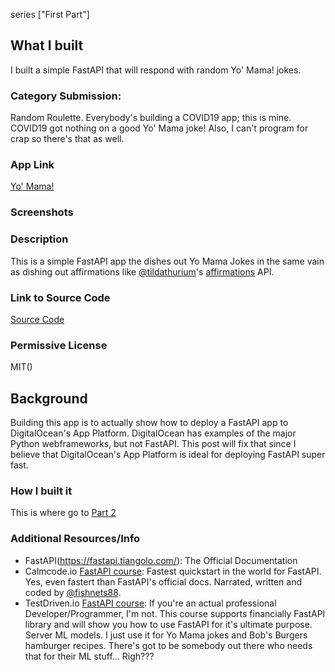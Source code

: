 series ["First Part"]

## What I built

I built a simple FastAPI that will respond with random Yo' Mama! jokes.

### Category Submission:

Random Roulette. Everybody's building a COVID19 app; this is mine. COVID19 got
nothing on a good Yo' Mama joke! Also, I can't program for crap so there's that
as well.


### App Link

[Yo' Mama!](https://fastapi-d-oapp-tjgd2.ondigitalocean.app/)


### Screenshots


### Description

This is a simple FastAPI app the dishes out Yo Mama Jokes in the same vain as dishing out affirmations like [@tildathurium](https://twitter.com/annthurium)'s [affirmations](https://www.affirmations.dev/) API.

### Link to Source Code

[Source Code](https://github.com/mrcartoonster/fastapi_DOapp)

### Permissive License

MIT()

## Background

Building this app is to actually show how to deploy a FastAPI app
to DigitalOcean's App Platform. DigitalOcean has examples of the major Python
webframeworks, but not FastAPI. This post will fix that since I believe that
DigitalOcean's App Platform is ideal for deploying FastAPI super fast.

### How I built it

This is where go to [Part 2]()

### Additional Resources/Info

* FastAPI(https://fastapi.tiangolo.com/): The Official Documentation
* Calmcode.io [FastAPI course](https://calmcode.io/fastapi/hello-world.html):
  Fastest quickstart in the world for FastAPI. Yes, even fastert than FastAPI's
official docs. Narrated, written and coded by
[@fishnets88](https://twitter.com/fishnets88).
* TestDriven.io [FastAPI course](https://testdriven.io/courses/tdd-fastapi/?utm_source=mrcartoonster): If you're an actual professional Developer/Programmer, I'm not. This course supports financially FastAPI library and will show you how to use FastAPI for it's ultimate purpose. Server ML models. I just use it for Yo Mama jokes and Bob's Burgers hamburger recipes. There's got to be somebody out there who needs that for their ML stuff... Righ???
